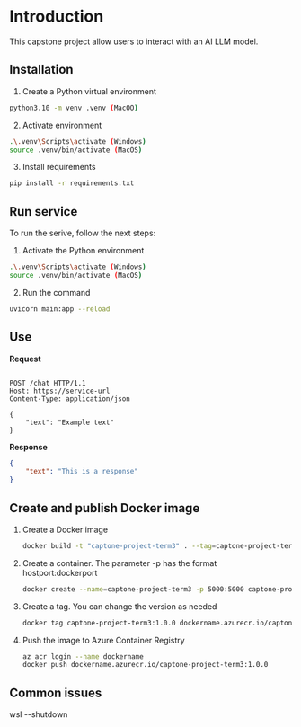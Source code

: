 # Introduction

This capstone project allow users to interact with an AI LLM model.

## Installation

1. Create a Python virtual environment
```bash
python3.10 -m venv .venv (MacOO)
```

2. Activate environment
```bash
.\.venv\Scripts\activate (Windows)
source .venv/bin/activate (MacOS)
```

3. Install requirements
```bash
pip install -r requirements.txt
```

## Run service

To run the serive, follow the next steps:

1. Activate the Python environment
```bash
.\.venv\Scripts\activate (Windows)
source .venv/bin/activate (MacOS)
```

2. Run the command
```bash
uvicorn main:app --reload
```

## Use

**Request**

```http

POST /chat HTTP/1.1
Host: https://service-url
Content-Type: application/json

{
    "text": "Example text"
}

```

**Response**

```json
{
    "text": "This is a response"
}
```

## Create and publish Docker image

1. Create a Docker image
    ```bash
    docker build -t "captone-project-term3" . --tag=captone-project-term3:1.0.0
    ```

2. Create a container. The parameter -p has the format hostport:dockerport
    ```bash
    docker create --name=captone-project-term3 -p 5000:5000 captone-project-term3:1.0.0
    ```

3. Create a tag. You can change the version as needed
    ```bash
    docker tag captone-project-term3:1.0.0 dockername.azurecr.io/captone-project-term3:1.0.0
    ```
4. Push the image to Azure Container Registry
    ```bash
    az acr login --name dockername
    docker push dockername.azurecr.io/captone-project-term3:1.0.0
    ```


## Common issues

wsl --shutdown